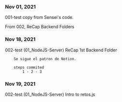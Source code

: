 
<h3>Nov 01, 2021</h3>
    001-test copy from Sensei's code.

From 002, ReCap Backend Folders

<h3>Nov 18, 2021</h3>
    002-test (01_NodeJS-Server)
        ReCap 1st Backend Folder

        Se sigue el patron de Notion.

        steps commited
            1 - 2 - 3

<h3>Nov 19, 2021</h3>
    002-test (01_NodeJS-Server)
        Intro to retos.js